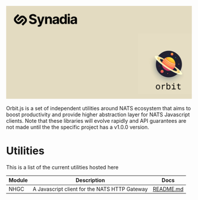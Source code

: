 <p align="center">
  <img src="orbit.png">
</p>


Orbit.js is a set of independent utilities around NATS ecosystem that aims to boost
productivity and provide higher abstraction layer for NATS Javascript clients. Note that
these libraries will evolve rapidly and API guarantees are not made until the
the specific project has a v1.0.0 version.



# Utilities

This is a list of the current utilities hosted here

| Module       | Description                                      | Docs                        |
|--------------|--------------------------------------------------|-----------------------------|
| NHGC         | A Javascript client for the NATS HTTP Gateway    | [README.md](nhgc/README.md) |